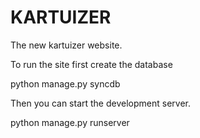 # KARTUIZER

The new kartuizer website.

To run the site first create the database

  python manage.py syncdb

Then you can start the development server.

  python manage.py runserver